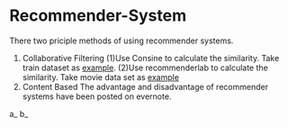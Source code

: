 # Recommender-System
  There two priciple methods of using recommender systems. 
  1. Collaborative Filtering 
  (1)Use Consine to calculate the similarity. Take train dataset as [example](https://github.com/Alexzhibin/Recommender-System/blob/master/train.R). 
  (2)Use recommenderlab to calculate the similarity. Take movie data set as [example](https://github.com/Alexzhibin/Recommender-System/blob/master/Movie_rating_case.R)
  2. Content Based 
  The advantage and disadvantage of recommender systems have been posted on evernote. 

  a_
  b_
